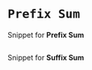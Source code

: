 # **```Prefix Sum```**

Snippet for **Prefix Sum**
```cpp

```

Snippet for **Suffix Sum**
```cpp

```